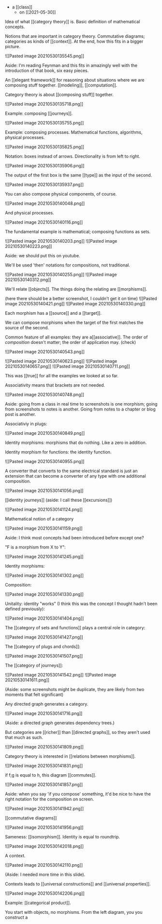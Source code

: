- a [[class]]
	- on [[2021-05-30]]

Idea of what [[category theory]] is. Basic definition of mathematical concepts.

Notions that are important in category theory. Commutative diagrams; categories as kinds of [[context]]. At the end, how this fits in a bigger picture.

![[Pasted image 20210530135545.png]]

Aside: I'm reading Feynman and this fits in amazingly well with the introduction of that book, six easy pieces.

An [[elegant framework]] for reasoning about situations where we are composing stuff together. [[modeling]], [[computation]].

Category theory is about [[composing stuff]] together.

![[Pasted image 20210530135718.png]]

Example: composing [[journeys]].

![[Pasted image 20210530135755.png]]

Example: composing processes. Mathematical functions, algorithms, physical processes.

![[Pasted image 20210530135825.png]]

Notation: boxes instead of arrows. Directionality is from left to right.

![[Pasted image 20210530135906.png]]

The output of the first box is the same [[type]] as the input of the second.

![[Pasted image 20210530135937.png]]

You can also compose physical components, of course.

![[Pasted image 20210530140048.png]]

And physical processes.

![[Pasted image 20210530140116.png]]

The fundamental example is mathematical; composing functions as sets.

![[Pasted image 20210530140203.png]]
![[Pasted image 20210530140223.png]]

Aside: we should put this on youtube.

We'll be used 'then' notations for compositions, not traditional.

![[Pasted image 20210530140255.png]]
![[Pasted image 20210530140312.png]]

We'll relate [[objects]]. The things doing the relating are [[morphisms]].

(here there should be a better screenshot, I couldn't get it on time)
![[Pasted image 20210530140421.png]]
![[Pasted image 20210530140330.png]]

Each morphism has a [[source]] and a [[target]].

We can compose morphisms when the target of the first matches the source of the second.

Common feature of all examples: they are a[[associative]]. The order of *composition* doesn't matter; the order of application may. (check)

![[Pasted image 20210530140543.png]]

![[Pasted image 20210530140623.png]]
![[Pasted image 20210530140657.png]]
![[Pasted image 20210530140711.png]]

This was [[true]] for all the examples we looked at so far.

Associativity means that brackets are not needed.

![[Pasted image 20210530140748.png]]

Aside: going from a class in real time to screenshots is one morphism; going from screenshots to notes is another. Going from notes to a chapter or blog post is another.

Associativiy in plugs:

![[Pasted image 20210530140849.png]]

Identity morphisms: morphisms that do nothing. Like a zero in addition.

Identity morphism for functions: the identity function.

![[Pasted image 20210530140955.png]]

A converter that converts to the same electrical standard is just an extension that can become a converter of any type with one additional composition.

![[Pasted image 20210530141056.png]]

[[identity journeys]] (aside: I call these [[excursions]])

![[Pasted image 20210530141124.png]]

Mathematical notion of a category

![[Pasted image 20210530141159.png]]

Aside: I think most concepts had been introduced before except one?

"F is a morphism from X to Y":

![[Pasted image 20210530141245.png]]

Identity morphisms:

![[Pasted image 20210530141302.png]]

Composition:

![[Pasted image 20210530141330.png]]

Unitality: identity "works" (I think this was the concept I thought hadn't been defined previously):

![[Pasted image 20210530141404.png]]

The [[category of sets and functions]] plays a central role in category:

![[Pasted image 20210530141427.png]]

The [[category of plugs and chords]]:

![[Pasted image 20210530141507.png]]

The [[category of journeys]]:

![[Pasted image 20210530141542.png]]
![[Pasted image 20210530141611.png]]

(Aside: some screenshots might be duplicate, they are likely from two moments that felt significant)

Any directed graph generates a category.

![[Pasted image 20210530141716.png]]

(Aside: a directed graph generates dependency trees.)

But categories are [[richer]] than [[directed graphs]], so they aren't used that much as such.

![[Pasted image 20210530141809.png]]

Category theory is interested in [[relations between morphisms]].

![[Pasted image 20210530141831.png]]

if f;g is equal to h, this diagram [[commutes]].

![[Pasted image 20210530141857.png]]

Aside: when you say 'if you compose' something, it'd be nice to have the right notation for the composition on screen.

![[Pasted image 20210530141942.png]]

[[commutative diagrams]]

![[Pasted image 20210530141956.png]]

Sameness: [[isomorphism]]. Identity is equal to roundtrip.

![[Pasted image 20210530142018.png]]

A context.

![[Pasted image 20210530142110.png]]

(Aside: I needed more time in this slide).

Contexts leads to [[universal constructions]] and [[universal properties]].

![[Pasted image 20210530142206.png]]

Example: [[categorical product]].

You start with objects, no morphisms. From the left diagram, you you construct a 